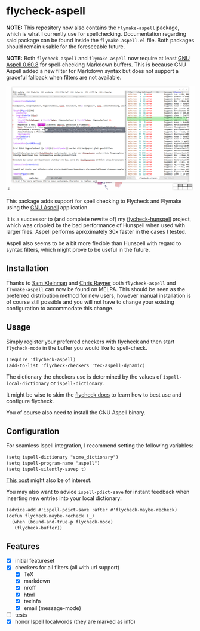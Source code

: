 # flycheck-aspell

**NOTE:** This repository now also contains the `flymake-aspell` package, which is what I currently use for spellchecking.
Documentation regarding said package can be found inside the `flymake-aspell.el` file.
Both packages should remain usable for the foreseeable future.

**NOTE:** Both `flycheck-aspell` and `flymake-aspell` now require at least [GNU Aspell 0.60.8](http://aspell.net/man-html/ChangeLog.html) for spell-checking Markdown buffers.
This is because GNU Aspell added a new filter for Markdown syntax but does not support a graceful fallback when filters are not available.

![flycheck-aspell in action](screenshot.png)

This package adds support for spell checking to Flycheck and Flymake using the [GNU Aspell](http://aspell.net) application.

It is a successor to (and complete rewrite of) my [flycheck-hunspell](https://github.com/leotaku/flycheck-hunspell) project, which was crippled by the bad performance of Hunspell when used with larger files. Aspell performs aproximately 30x faster in the cases I tested.

Aspell also seems to be a bit more flexible than Hunspell with regard to syntax filters, which might prove to be useful in the future.

## Installation

Thanks to [Sam Kleinman](https://github.com/tychoish) and [Chris Rayner](https://github.com/riscy) both `flycheck-aspell` and `flymake-aspell` can now be found on MELPA.
This should be seen as the preferred distribution method for new users, however manual installation is of course still possible and you will not have to change your existing configuration to accommodate this change.

## Usage

Simply register your preferred checkers with flycheck and then start `flycheck-mode` in the buffer you would like to spell-check.

```emacs-lisp
(require 'flycheck-aspell)
(add-to-list 'flycheck-checkers 'tex-aspell-dynamic)
```

The dictionary the checkers use is determined by the values of `ispell-local-dictionary` or `ispell-dictionary`.

It might be wise to skim the [flycheck docs](https://www.flycheck.org/en/latest/) to learn how to best use and configure flycheck.

You of course also need to install the GNU Aspell binary.

## Configuration

For seamless Ispell integration, I recommend setting the following variables:

```emacs-lisp
(setq ispell-dictionary "some_dictionary")
(setq ispell-program-name "aspell")
(setq ispell-silently-savep t)
```

[This post](https://blog.binchen.org/posts/what-s-the-best-spell-check-set-up-in-emacs.html) might also be of interest.

You may also want to advice `ispell-pdict-save` for instant feedback when inserting new entries into your local dictionary:

```emacs-lisp
(advice-add #'ispell-pdict-save :after #'flycheck-maybe-recheck)
(defun flycheck-maybe-recheck (_)
  (when (bound-and-true-p flycheck-mode)
   (flycheck-buffer))
```

## Features

- [X] initial featureset
- [X] checkers for all filters (all with url support)
  - [X] TeX
  - [X] markdown
  - [X] nroff
  - [X] html
  - [X] texinfo
  - [X] email (message-mode)
- [ ] tests
- [X] honor Ispell localwords (they are marked as info)
